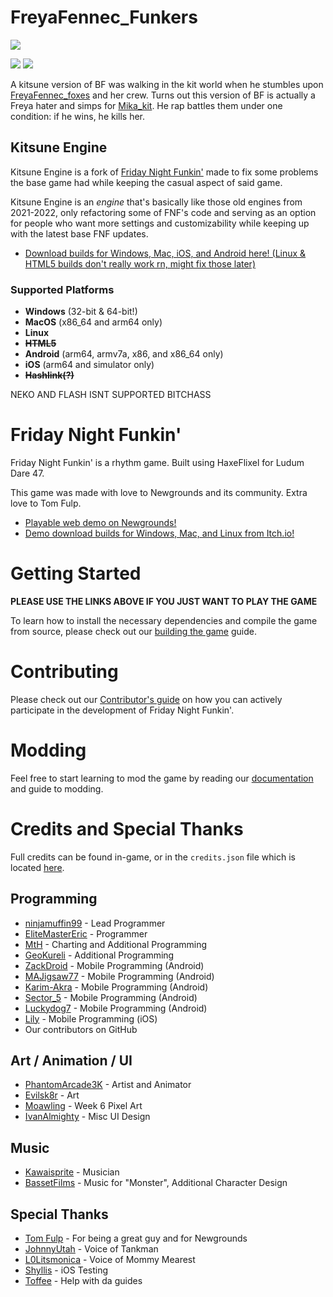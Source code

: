 # FreyaFennec_Funkers

![](https://media.discordapp.net/attachments/1263192822282981422/1263595615678627860/Untitled705_20240718163734.png?ex=6706e99f&is=6705981f&hm=72c026ab5d6d26cfd4394a90829f44f1368c89122e9e9449f6b4ca92e3eb3373&=&quality=lossless)

![](https://img.shields.io/github/repo-size/VsFreyaDevs/VsFreyaModNew) ![](https://badgen.net/github/open-issues/VsFreyaDevs/VsFreyaModNew)

A kitsune version of BF was walking in the kit world when he stumbles upon [FreyaFennec_foxes](https://www.youtube.com/@Freyafennec_foxes1.0) and her crew. Turns out this version of BF is actually a Freya hater and simps for [Mika_kit](https://www.youtube.com/@Mika_Kit162). He rap battles them under one condition: if he wins, he kills her.

## Kitsune Engine
Kitsune Engine is a fork of [Friday Night Funkin'](https://github.com/FunkinCrew/Funkin) made to fix some problems the base game had while keeping the casual aspect of said game.

Kitsune Engine is an *engine* that's basically like those old engines from 2021-2022, only refactoring some of FNF's code and serving as an option for people who want more settings and customizability while keeping up with the latest base FNF updates.

* [Download builds for Windows, Mac, iOS, and Android here! (Linux & HTML5 builds don't really work rn, might fix those later)](https://github.com/VsFreyaDevs/VsFreyaModNew/actions)

### Supported Platforms

- **Windows** (32-bit & 64-bit!)
- **MacOS** (x86_64 and arm64 only)
- **Linux**
- ~~**HTML5**~~
- **Android** (arm64, armv7a, x86, and x86_64 only)
- **iOS** (arm64 and simulator only)
- ~~**Hashlink(?)**~~

NEKO AND FLASH ISNT SUPPORTED BITCHASS

# Friday Night Funkin'

Friday Night Funkin' is a rhythm game. Built using HaxeFlixel for Ludum Dare 47.

This game was made with love to Newgrounds and its community. Extra love to Tom Fulp.

* [Playable web demo on Newgrounds!](https://www.newgrounds.com/portal/view/770371)
* [Demo download builds for Windows, Mac, and Linux from Itch.io!](https://ninja-muffin24.itch.io/funkin)

# Getting Started

**PLEASE USE THE LINKS ABOVE IF YOU JUST WANT TO PLAY THE GAME**

To learn how to install the necessary dependencies and compile the game from source, please check out our [building the game](/docs/COMPILING.md) guide.

# Contributing

Please check out our [Contributor's guide](/docs/CONTRIBUTING.md) on how you can actively participate in the development of Friday Night Funkin'.

# Modding

Feel free to start learning to mod the game by reading our [documentation](https://funkincrew.github.io/funkin-modding-docs/) and guide to modding.

# Credits and Special Thanks

Full credits can be found in-game, or in the `credits.json` file which is located [here](https://github.com/FunkinCrew/funkin.assets/blob/main/exclude/data/credits.json).

## Programming

* [ninjamuffin99](https://twitter.com/ninja_muffin99) - Lead Programmer
* [EliteMasterEric](https://twitter.com/EliteMasterEric) - Programmer
* [MtH](https://twitter.com/emmnyaa) - Charting and Additional Programming
* [GeoKureli](https://twitter.com/Geokureli/) - Additional Programming
* [ZackDroid](https://x.com/ZackDroidCoder) - Mobile Programming (Android)
* [MAJigsaw77](https://github.com/MAJigsaw77) - Mobile Programming (Android)
* [Karim-Akra](https://x.com/KarimAkra_0) - Mobile Programming (Android)
* [Sector_5](https://github.com/sector-a) - Mobile Programming (Android)
* [Luckydog7](https://github.com/luckydog7) - Mobile Programming (Android)
* [Lily](https://github.com/mcagabe19) - Mobile Programming (iOS)
* Our contributors on GitHub

## Art / Animation / UI

* [PhantomArcade3K](https://twitter.com/phantomarcade3k) - Artist and Animator
* [Evilsk8r](https://twitter.com/evilsk8r) - Art
* [Moawling](https://twitter.com/moawko) - Week 6 Pixel Art
* [IvanAlmighty](https://twitter.com/IvanA1mighty) - Misc UI Design

## Music

* [Kawaisprite](https://twitter.com/kawaisprite) - Musician
* [BassetFilms](https://twitter.com/Bassetfilms) - Music for "Monster", Additional Character Design

## Special Thanks

* [Tom Fulp](https://twitter.com/tomfulp) - For being a great guy and for Newgrounds
* [JohnnyUtah](https://twitter.com/JohnnyUtahNG/) - Voice of Tankman
* [L0Litsmonica](https://twitter.com/L0Litsmonica) - Voice of Mommy Mearest
* [Shyllis](https://x.com/1shyll) - iOS Testing
* [Toffee](https://x.com/toffee_caramel_) - Help with da guides


